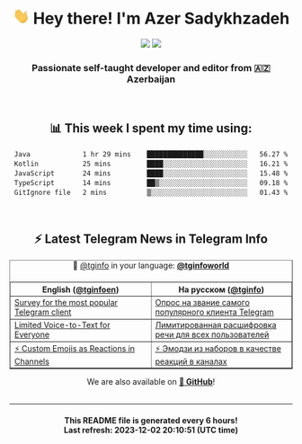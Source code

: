 <div align="center">
	<div>
		<h1>
      <img src="./assets/hi.gif" width="30px"> Hey there! I'm Azer Sadykhzadeh
    </h1>
    <img height="18" src="https://komarev.com/ghpvc/?username=sadykhzadeh&label=Views&color=2081c1&style=flat-square" />
		<a href="https://wakatime.com/Azer"> <img height="18" src="https://wakatime.com/badge/user/f80ae27a-c328-426f-a381-bc84136e2dd6.svg" /> </a>
    <h3>
      Passionate self-taught developer and editor from 🇦🇿 Azerbaijan
    </h3>
  </div>
  <br>

<h2>📊 This week I spent my time using:</h2>

<!--START_SECTION:waka-->

```txt
Java             1 hr 29 mins    ██████████████░░░░░░░░░░░   56.27 %
Kotlin           25 mins         ████░░░░░░░░░░░░░░░░░░░░░   16.21 %
JavaScript       24 mins         ████░░░░░░░░░░░░░░░░░░░░░   15.48 %
TypeScript       14 mins         ██▒░░░░░░░░░░░░░░░░░░░░░░   09.18 %
GitIgnore file   2 mins          ▒░░░░░░░░░░░░░░░░░░░░░░░░   01.43 %
```

<!--END_SECTION:waka-->

<br>

<h2>⚡️ Latest Telegram News in Telegram Info</h2>
  <table border>
		<tr>
			<th width="50%">English (<a href="https://t.me/tginfoen">@tginfoen</a>)</th>
			<th>На русском (<a href="https://t.me/tginfo">@tginfo</a>)</th>
		</tr>
		<caption>🚩 <a href="https://t.me/tginfo">@tginfo</a> in your language: <a href="https://t.me/tginfoworld"><b>@tginfoworld</b></a><caption/>
  <tr><td><a href="https://t.me/tginfoen/1802">Survey for the most popular Telegram client</a></td>
    <td><a href="https://t.me/tginfo/3868">Опрос на звание самого популярного клиента Telegram</a></td></tr><tr><td><a href="https://t.me/tginfoen/1801">Limited Voice-to-Text for Everyone </a></td>
    <td><a href="https://t.me/tginfo/3867">Лимитированная расшифровка речи для всех пользователей</a></td></tr><tr><td><a href="https://t.me/tginfoen/1800">⚡ Custom Emojis as Reactions in Channels </a></td>
    <td><a href="https://t.me/tginfo/3866">⚡ Эмодзи из наборов в качестве реакций в каналах</a></td></tr>
</table>
We are also available on <a href="https://github.com/tginfo"><b>🐙 GitHub</b></a>!
</div>

<br>
<hr>
<h4 align="center">This README file is generated <b>every 6 hours</b>!</br>Last refresh: <b>2023-12-02 20:10:51 (UTC time)</b></h4>
